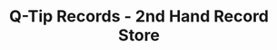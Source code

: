 ---
title: "Q-Tip Records - 2nd Hand Record Store"
url: /berlin/q-tip-records-2nd-hand-record-store/
shop: Musik
---